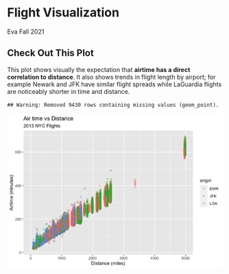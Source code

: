 Flight Visualization
================
Eva
Fall 2021

## Check Out This Plot

This plot shows visually the expectation that **airtime has a direct
correlation to distance**. It also shows trends in flight length by
airport; for example Newark and JFK have similar flight spreads while
LaGuardia flights are noticeably shorter in time and distance.

    ## Warning: Removed 9430 rows containing missing values (geom_point).

![](README_files/figure-gfm/unnamed-chunk-2-1.png)<!-- -->
